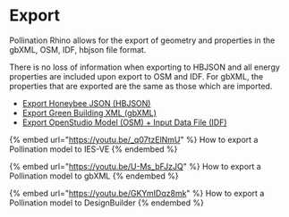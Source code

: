 # Export

Pollination Rhino allows for the export of geometry and properties in the gbXML, OSM, IDF, hbjson file format.

There is no loss of information when exporting to HBJSON and all energy properties are included upon export to OSM and IDF. For gbXML, the properties that are exported are the same as those which are imported.

* [Export Honeybee JSON (HBJSON)](hbjson.md)
* [Export Green Building XML (gbXML)](gbxml.md)
* [Export OpenStudio Model (OSM) + Input Data File (IDF)](osm.md)

{% embed url="https://youtu.be/_q07tzElNmU" %}
How to export a Pollination model to IES-VE
{% endembed %}

{% embed url="https://youtu.be/U-Ms_bFJzJQ" %}
How to export a Pollination model to gbXML
{% endembed %}

{% embed url="https://youtu.be/GKYmIDqz8mk" %}
How to export a Pollination model to DesignBuilder
{% endembed %}
